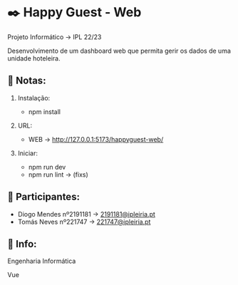 # ✒️ Happy Guest - Web
Projeto Informático -> IPL 22/23

Desenvolvimento de um dashboard web que permita 
gerir os dados de uma unidade hoteleira.

## 📖 Notas:
1. Instalação: 
    * npm install
2. URL:
    * WEB -> http://127.0.0.1:5173/happyguest-web/
    
3. Iniciar:
    * npm run dev
    * npm run lint -> (fixs)

## 🧑 Participantes:
* Diogo Mendes nº2191181 -> 2191181@ipleiria.pt
* Tomás Neves nº221747 -> 221747@ipleiria.pt

## 🔧 Info:
Engenharia Informática

Vue
